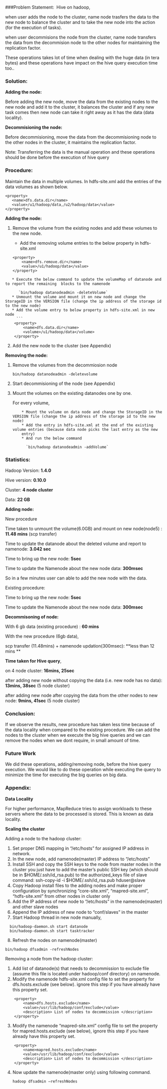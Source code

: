 ###﻿Problem Statement:
﻿
Hive on hadoop,

  when user adds the node to the cluster, name node trasfers the data to the new node to balance the cluster and to take the new node into the action (for the execution of tasks). 
   
  when user decommisions the node from the cluster, name node transfers the data from the decommision node to the other nodes for maintaining the replication factor.
  
  These operations takes lot of time when dealing with the huge data (in tera bytes) and these operations have impact on the hive query execution time too..

### Solution:

**Adding the node:**

  Before adding the new node, move the data from the existing nodes to the new node and add it to the cluster, it balances the cluster and if any new task comes then new node can take it right away as it has the data (data locality).
 
**Decommisioning the node:**

  Before decommisioning, move the data from the decommisioning node to the other nodes in the cluster, it maintains the replication factor.

Note: Transferring the data is the manual operation and these operations should be done before the execution of hive query

### Procedure:

Maintain the data in multiple volumes. In hdfs-site.xml add the entries of the data volumes as shown below.

```
<property>
   <name>dfs.data.dir</name> 
   <value>/u1/hadoop/data,/u2/hadoop/data</value> 
</property>

```

**Adding the node:**

1. Remove the volume from the existing nodes and add these volumes to the new node.
	* Add the removing volume entries to the below property in hdfs-site.xml 
	
	```
	<property>
     	<name>dfs.remove.dir</name>
     	<value>/u1/hadoop/data</value>
	</property>
```
   * Execute the below command to update the volumeMap of datanode and to report the remaining  blocks to the namenode
   
	  `bin/hadoop datanodeadmin -deleteVolume`
   * Unmount the volume and mount it on new node and change the StorageID in the VERSION file (change the ip address of the storage id to the new node)
   * Add the volume entry to below property in hdfs-site.xml in new node
     ```
	<property>
        <name>dfs.data.dir</name>
        <volume>/u1/hadoop/data</volume>
    </property>
  ```
2. Add the new node to the cluster (see Appendix)

**Removing the node:**

1. Remove the volumes from the decommiosion node 

   `bin/hadoop datanodeadmin -deletevolume`
   
2. Start decommisioning of the node (see Appendix)
3. Mount the volumes on the existing datanodes one by one.

	For every volume,

           * Mount the volume on data node and change the StorageID in the VERSION file (change the ip address of the storage id to the new node)
           * Add the entry in hdfs-site.xml at the end of the existing volume entries (because data node picks the last entry as the new
           entry)
           * And run the below command
           
             `bin/hadoop datanodeadmin -addVolume`

### Statistics:
Hadoop Version: **1.4.0**

Hive version: **0.10.0**

Cluster: **4 node cluster**

Data: **22 GB**

**Adding node:**

New procedure

Time taken to unmount the volume(6.0GB) and mount on new node(node5) : **11.48 mins** (scp transfer)

Time to update the datanode about the deleted volume and report to namenode:  **3.042 sec**

Time to bring up the new node:  **5sec**

Time to update the Namenode about the new node data:  **300msec**

So in a few minutes user can able to add the new node with the data.

Existing procedure:

Time to bring up the new node:  **5sec**

Time to update the Namenode about the new node data:  **300msec**

**Decommisoning of node:**

With 6 gb data (existing procedure) :  **60 mins**

With the new procedure (6gb data), 

scp transfer (11.48mins) + namenode updation(300msec): **less than 12 mins **

**Time taken for Hive query**,

 on 4 node cluster: **16mins, 25sec**
 
after adding new node without copying the data (i.e. new node has no data): **13mins, 38sec**  (5 node cluster)

after adding new node after copying the data from the other nodes to new node: **9mins, 41sec** (5 node cluster)


### Conclusion:
If we observe the results, new procedure has taken less time because of the data locality when compared to the existing procedure. We can add the nodes to the cluster when we execute the big hive queries and we can remove the nodes when we dont require, in small amount of time.


### Future Work
We did these operations, adding/removing node,  before the hive query execution. We would like to do these operation while executing the query to minimize the time for executing the big queries on big data.
    



### Appendix:
**Data Locality**

 For higher performance, MapReduce tries to assign workloads to these servers where the data to be processed is stored. This is known as data locality.
 
**Scaling the cluster**

Adding a node to the hadoop cluster:

1. Set proper DNS mapping in “/etc/hosts” for assigned IP address in network. 
2. In the new node, add namenode(master) IP address to “/etc/hosts” 
3. Install SSH and copy the SSH keys to the node from master nodes in the cluster 
	you just have to add the master’s public SSH key (which should be in $HOME/.ssh/id\_rsa.pub) to the authorized\_keys file of slave 
   command: ssh-copy-id -i $HOME/.ssh/id_rsa.pub hduser@slave 
4. Copy Hadoop install files to the adding nodes and make proper configuration by synchronizing “core-site.xml”, “mapred-site.xml”, “hdfs-site.xml” from other nodes in cluster only 
5. Add the IP address of new node to “/etc/hosts” in the namenode(master) and other slave nodes 
6. Append the IP address of new node to “conf/slaves” in the master 
7. Start Hadoop thread in new node manually, 
```
  bin/hadoop-daemon.sh start datanode 
  bin/hadoop-daemon.sh start tasktracker
  ```
8. Refresh the nodes on namenode(master)

  `bin/hadoop dfsadmin -refreshNodes`
  
Removing a node from the hadoop cluster:

1. Add list of datanode(s) that needs to decommission to exclude file (assume this file is located under hadoop/conf directory) on namenode.
2. Modify the namenode hdfs-site.xml config file to set the property for dfs.hosts.exclude (see below). ignore this step if you have already have this property set. 
```
	<property> 
   		<name>dfs.hosts.exclude</name> 
   		<value>/usr/lib/hadoop/conf/exclude</value> 
   		<description> List of nodes to decommission </description> 
	</property> 
```
3. Modify the namenode “mapred-site.xml” config file to set the property for mapred.hosts.exclude (see below), ignore this step if you have already have this property set. 
```
	<property> 
   		<name>mapred.hosts.exclude</name> 
   		<value>/usr/lib/hadoop/conf/exclude</value> 
   		<description> List of nodes to decommission </description> 
	</property>
```
4. Now update the namenode(master only) using following command. 

   `hadoop dfsadmin –refreshNodes `

